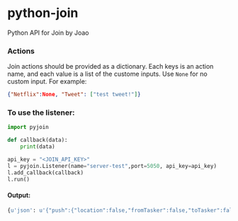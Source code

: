 # python-join
Python API for Join by Joao

### Actions
Join actions should be provided as a dictionary. Each keys is an action name, and each value is a list of the custome inputs.  Use `None` for no custom input.  For example:
```json
{"Netflix":None, "Tweet": ["test tweet!"]}
```

### To use the listener:

``` python 
import pyjoin

def callback(data):
    print(data)

api_key = "<JOIN_API_KEY>"
l = pyjoin.Listener(name="server-test",port=5050, api_key=api_key)
l.add_callback(callback)
l.run()

```

#### Output:

``` python
{u'json': u'{"push":{"location":false,"fromTasker":false,"toTasker":false,"find":false,"id":"89a694e8-d71b-440e-ad26-0a7034c4b972","deviceId":"0d2aa1c3c16b4e9e9251c2301f37641c","text":"hello"}}', u'type': u'GCMPush'}
```

